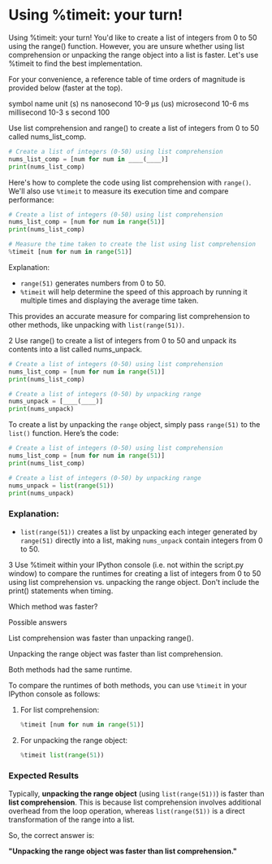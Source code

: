 # Using %timeit: your turn!

Using %timeit: your turn!
You'd like to create a list of integers from 0 to 50 using the range() function. However, you are unsure whether using list comprehension or unpacking the range object into a list is faster. Let's use %timeit to find the best implementation.

For your convenience, a reference table of time orders of magnitude is provided below (faster at the top).

symbol	name	unit (s)
ns	nanosecond	10-9
µs (us)	microsecond	10-6
ms	millisecond	10-3
s	second	100

Use list comprehension and range() to create a list of integers from 0 to 50 called nums_list_comp.

```py
# Create a list of integers (0-50) using list comprehension
nums_list_comp = [num for num in ____(____)]
print(nums_list_comp)

```
Here's how to complete the code using list comprehension with `range()`. We'll also use `%timeit` to measure its execution time and compare performance:

```python
# Create a list of integers (0-50) using list comprehension
nums_list_comp = [num for num in range(51)]
print(nums_list_comp)

# Measure the time taken to create the list using list comprehension
%timeit [num for num in range(51)]
```

Explanation:
- `range(51)` generates numbers from 0 to 50.
- `%timeit` will help determine the speed of this approach by running it multiple times and displaying the average time taken.

This provides an accurate measure for comparing list comprehension to other methods, like unpacking with `list(range(51))`.

2
Use range() to create a list of integers from 0 to 50 and unpack its contents into a list called nums_unpack.

```py
# Create a list of integers (0-50) using list comprehension
nums_list_comp = [num for num in range(51)]
print(nums_list_comp)

# Create a list of integers (0-50) by unpacking range
nums_unpack = [____(____)]
print(nums_unpack)

```

To create a list by unpacking the `range` object, simply pass `range(51)` to the `list()` function. Here’s the code:

```python
# Create a list of integers (0-50) using list comprehension
nums_list_comp = [num for num in range(51)]
print(nums_list_comp)

# Create a list of integers (0-50) by unpacking range
nums_unpack = list(range(51))
print(nums_unpack)
```

### Explanation:
- `list(range(51))` creates a list by unpacking each integer generated by `range(51)` directly into a list, making `nums_unpack` contain integers from 0 to 50.

3
Use %timeit within your IPython console (i.e. not within the script.py window) to compare the runtimes for creating a list of integers from 0 to 50 using list comprehension vs. unpacking the range object. Don't include the print() statements when timing.

Which method was faster?

Possible answers


List comprehension was faster than unpacking range().

Unpacking the range object was faster than list comprehension.

Both methods had the same runtime.

To compare the runtimes of both methods, you can use `%timeit` in your IPython console as follows:

1. For list comprehension:

   ```python
   %timeit [num for num in range(51)]
   ```

2. For unpacking the range object:

   ```python
   %timeit list(range(51))
   ```

### Expected Results
Typically, **unpacking the range object** (using `list(range(51))`) is faster than **list comprehension**. This is because list comprehension involves additional overhead from the loop operation, whereas `list(range(51))` is a direct transformation of the range into a list.

So, the correct answer is:

**"Unpacking the range object was faster than list comprehension."**